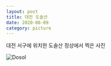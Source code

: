 ```yaml
---
layout: post
title: 대전 도솔산
date: 2020-06-09
category: picture
---
```


대전 서구에 위치한 도솔산 정상에서 찍은 사진

<!--break-->

![Dosol](/media/picture/20200609/20200609_112548.jpg)